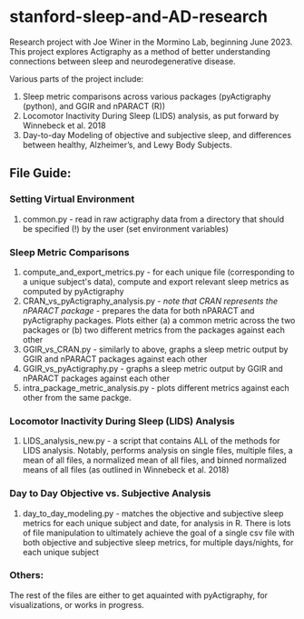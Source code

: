 # stanford-sleep-and-AD-research
Research project with Joe Winer in the Mormino Lab, beginning June 2023. 
This project explores Actigraphy as a method of better understanding connections between sleep and neurodegenerative disease. 

Various parts of the project include:  
1) Sleep metric comparisons across various packages (pyActigraphy (python), and GGIR and nPARACT (R))
2) Locomotor Inactivity During Sleep (LIDS) analysis, as put forward by Winnebeck et al. 2018
3) Day-to-day Modeling of objective and subjective sleep, and differences between healthy, Alzheimer’s, and Lewy Body Subjects.

## File Guide:
### Setting Virtual Environment
1) common.py - read in raw actigraphy data from a directory that should be specified (!) by the user (set environment variables) <br>
   
### Sleep Metric Comparisons
1) compute_and_export_metrics.py - for each unique file (corresponding to a unique subject's data), compute and export relevant sleep metrics as computed by pyActigraphy
2) CRAN_vs_pyActigraphy_analysis.py - *note that CRAN represents the nPARACT package* - prepares the data for both nPARACT and pyActigraphy packages. Plots either (a) a common metric across the two packages or (b) two different metrics from the packages against each other
3) GGIR_vs_CRAN.py - similarly to above, graphs a sleep metric output by GGIR and nPARACT packages against each other
4) GGIR_vs_pyActigraphy.py - graphs a sleep metric output by GGIR and nPARACT packages against each other
5) intra_package_metric_analysis.py - plots different metrics against each other from the same packge. <br>

### Locomotor Inactivity During Sleep (LIDS) Analysis 
1) LIDS_analysis_new.py - a script that contains ALL of the methods for LIDS analysis. Notably, performs analysis on single files, multiple files, a mean of all files, a normalized mean of all files, and binned normalized means of all files (as outlined in Winnebeck et al. 2018)

### Day to Day Objective vs. Subjective Analysis 
1) day_to_day_modeling.py - matches the objective and subjective sleep metrics for each unique subject and date, for analysis in R. There is lots of file manipulation to ultimately achieve the goal of a single csv file with both objective and subjective sleep metrics, for multiple days/nights, for each unique subject

### Others: 
The rest of the files are either to get aquainted with pyActigraphy, for visualizations, or works in progress.




